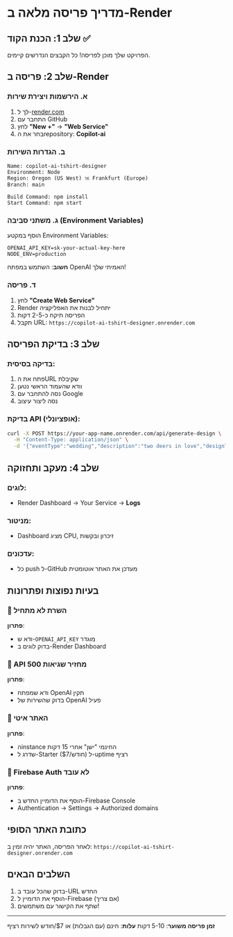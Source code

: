 # מדריך פריסה מלאה ב-Render

## שלב 1: הכנת הקוד ✅

הפרויקט שלך מוכן לפריסה! כל הקבצים הנדרשים קיימים.

## שלב 2: פריסה ב-Render

### א. הירשמות ויצירת שירות
1. לך ל-[render.com](https://render.com)
2. התחבר עם GitHub
3. לחץ **"New +"** → **"Web Service"**
4. בחר את הrepository: **Copilot-ai**

### ב. הגדרות השירות
```
Name: copilot-ai-tshirt-designer
Environment: Node
Region: Oregon (US West) או Frankfurt (Europe)
Branch: main

Build Command: npm install
Start Command: npm start
```

### ג. משתני סביבה (Environment Variables)
הוסף במקטע Environment Variables:

```
OPENAI_API_KEY=sk-your-actual-key-here
NODE_ENV=production
```

**חשוב**: השתמש במפתח OpenAI האמיתי שלך!

### ד. פריסה
1. לחץ **"Create Web Service"**
2. Render יתחיל לבנות את האפליקציה
3. הפריסה תיקח כ-2-5 דקות
4. תקבל URL: `https://copilot-ai-tshirt-designer.onrender.com`

## שלב 3: בדיקת הפריסה

### בדיקה בסיסית:
1. פתח את הURL שקיבלת
2. וודא שהעמוד הראשי נטען
3. נסה להתחבר עם Google
4. נסה ליצור עיצוב

### בדיקת API (אופציונלי):
```bash
curl -X POST https://your-app-name.onrender.com/api/generate-design \
  -H "Content-Type: application/json" \
  -d '{"eventType":"wedding","description":"two deers in love","designType":"back"}'
```

## שלב 4: מעקב ותחזוקה

### לוגים:
- Render Dashboard → Your Service → **Logs**

### מניטור:
- Dashboard מציג CPU, זיכרון ובקשות

### עדכונים:
- כל push ל-GitHub מעדכן את האתר אוטומטית

## בעיות נפוצות ופתרונות

### 🔴 השרת לא מתחיל
**פתרון**: 
- ודא ש-`OPENAI_API_KEY` מוגדר
- בדוק לוגים ב-Render Dashboard

### 🔴 API מחזיר שגיאות 500
**פתרון**:
- ודא שמפתח OpenAI תקין
- בדוק שהשירות של OpenAI פעיל

### 🔴 האתר איטי
**פתרון**:
- הinstance החינמי "ישן" אחרי 15 דקות
- שדרג ל-Starter ($7/חודש) ל-uptime רציף

### 🔴 Firebase Auth לא עובד
**פתרון**:
- הוסף את הדומיין החדש ב-Firebase Console
- Authentication → Settings → Authorized domains

## כתובת האתר הסופי
לאחר הפריסה, האתר יהיה זמין ב:
`https://copilot-ai-tshirt-designer.onrender.com`

## השלבים הבאים
1. בדוק שהכל עובד ב-URL החדש
2. הוסף את הדומיין ל-Firebase (אם צריך)
3. שתף את הקישור עם משתמשים!

---
**זמן פריסה משוער**: 5-10 דקות
**עלות**: חינם (עם הגבלות) או $7/חודש לשירות רציף
